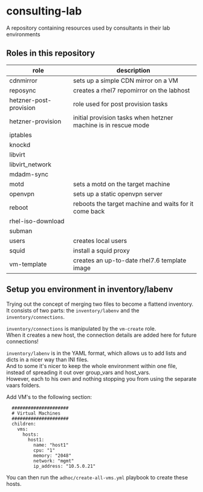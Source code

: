 # consulting-lab
A repository containing resources used by consultants in their lab environments

## Roles in this repository

| role                   | description                                                    |
| ---------------------- | -------------------------------------------------------------- |
| cdnmirror              | sets up a simple CDN mirror on a VM                            |
| reposync               | creates a rhel7 repomirror on the labhost                      |
| hetzner-post-provision | role used for post provision tasks                             |
| hetzner-provision      | initial provision tasks when hetzner machine is in rescue mode |
| iptables               |
| knockd                 |
| libvirt                |
| libvirt_network        |
| mdadm-sync             |
| motd                   | sets a motd on the target machine                              |
| openvpn                | sets up a static openvpn server                                |
| reboot                 | reboots the target machine and waits for it come back          |
| rhel-iso-download      |
| subman                 |
| users                  | creates local users                                            |
| squid                  | install a squid proxy                                          |
| vm-template            | creates an up-to-date rhel7.6 template image                   |


## Setup you environment in inventory/labenv

Trying out the concept of merging two files to become a flattend inventory.
It consists of two parts: the `inventory/labenv` and the `inventory/connections`.

`inventory/connections` is manipulated by the `vm-create` role.  
When it creates a new host, the connection details are added here for future connections!

`inventory/labenv` is in the YAML format, which allows us to add lists and dicts in a nicer way than INI files.  
And to some it's nicer to keep the whole environment within one file, instead of spreading it out over group_vars and host_vars.  
However, each to his own and nothing stopping you from using the separate vaars folders.

Add VM's to the following section: 
``` 
  #####################
  # Virtual Machines
  #####################
  children:
    vms:
      hosts:
        host1:
          name: "host1"
          cpu: "1"
          memory: "2048"
          network: "mgmt"
          ip_address: "10.5.0.21"
```

You can then run the `adhoc/create-all-vms.yml` playbook to create these hosts.


